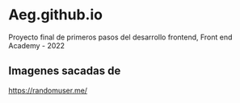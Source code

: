 # Aeg.github.io
Proyecto final de primeros pasos del desarrollo frontend, Front end Academy - 2022

## Imagenes sacadas de 
https://randomuser.me/


